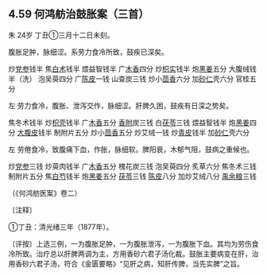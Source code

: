 ## 4.59 何鸿舫治鼓胀案（三首）

朱 24岁 丁丑①三月十二日未刻。

腹胀足肿，脉细涩。系劳力食冷所致，鼓疾已深矣。

炒[党参](https://www.gmzyjc.com/read/bc/bc17-0.1.2.0.0.md)钱半 焦[白术](https://www.gmzyjc.com/read/bc/bc17-0.1.5.0.0.md)钱半 煨益智钱半 广[木香](https://www.gmzyjc.com/read/bc/bc11-0.0.5.0.0.md)四分 炒[枳实](https://www.gmzyjc.com/read/bc/bc11-0.0.3.0.0.md)钱半 炮[黑姜](https://www.gmzyjc.com/read/bc/bc07-0.4.1.0.0.md)五分 大腹绒钱半（洗） 泡吴萸四分 广[陈皮](https://www.gmzyjc.com/read/bc/bc11-0.0.1.0.0.md)一钱 山查炭三钱 炒小[茴香](https://www.gmzyjc.com/read/bc/bc07-0.9.0.0.0.md)六分 加[砂仁](https://www.gmzyjc.com/read/bc/bc04-0.0.4.0.0.md)壳六分 官桂五分

左 劳力食冷，腹胀、泄泻交作，脉细涩。肝脾久困，鼓疾有日深之势矣。

焦冬术钱半 炒[枳壳](https://www.gmzyjc.com/read/bc/bc11-0.0.3.0.0.md)钱半 广[木香](https://www.gmzyjc.com/read/bc/bc11-0.0.5.0.0.md)五分 [香附](https://www.gmzyjc.com/read/bc/bc11-0.0.4.0.0.md)炭三钱 白[茯苓](https://www.gmzyjc.com/read/bc/bc05-0.0.1.0.0.md)三钱 煨益智钱半 炮[黑姜](https://www.gmzyjc.com/read/bc/bc07-0.4.1.0.0.md)四分 [大腹皮](https://www.gmzyjc.com/read/bc/bc11-0.0.15.0.0.md)钱半 制附片五分 炒小[茴香](https://www.gmzyjc.com/read/bc/bc07-0.9.0.0.0.md)五分 炒艾绒一钱 炒[青皮](https://www.gmzyjc.com/read/bc/bc11-0.0.2.0.0.md)钱半 加[砂仁](https://www.gmzyjc.com/read/bc/bc04-0.0.4.0.0.md)壳六分

左 劳倦食冷，致腹痛下血，作胀，脉细软。脾阳衰，木郁气阻，鼓病之重候也。

炒[党参](https://www.gmzyjc.com/read/bc/bc17-0.1.2.0.0.md)三钱 炒萸肉钱半 广[木香](https://www.gmzyjc.com/read/bc/bc11-0.0.5.0.0.md)五分 槐花炭三钱 泡吴萸四分 炙草六分 焦冬术三钱 制附片五分 焦[白芍](https://www.gmzyjc.com/read/bc/bc17-0.3.4.0.0.md)钱半 炮[黑姜](https://www.gmzyjc.com/read/bc/bc07-0.4.1.0.0.md)五分 [茯苓](https://www.gmzyjc.com/read/bc/bc05-0.0.1.0.0.md)三钱 [陈皮](https://www.gmzyjc.com/read/bc/bc11-0.0.1.0.0.md)八分 加炒艾绒八分 [禹余粮](https://www.gmzyjc.com/read/bc/bc18-0.0.9.0.0.md)三钱

（《何鸿舫医案》卷二）

〔注释〕

①丁丑：清光绪三年（1877年）。

〔评按〕上选三例，一为腹胀足肿，一为腹胀泄泻，一为腹胀下血。其均为劳伤食冷所致。治疗总以肝脾两调为主，方用香砂六君子汤化裁。鼓胀主要病变在肝，治用香砂六君子汤，符合《金匮要略》“见肝之病，知肝传脾，当先实脾”之旨。

